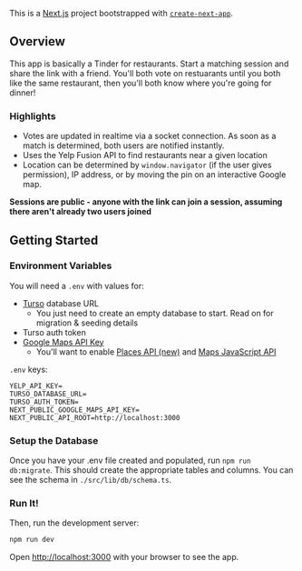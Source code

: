 This is a [Next.js](https://nextjs.org) project bootstrapped with [`create-next-app`](https://nextjs.org/docs/app/api-reference/cli/create-next-app).

## Overview

This app is basically a Tinder for restaurants. Start a matching session and share the link with a friend. You'll both vote on restuarants until you both like the same restaurant, then you'll both know where you're going for dinner!

### Highlights

- Votes are updated in realtime via a socket connection. As soon as a match is determined, both users are notified instantly.
- Uses the Yelp Fusion API to find restaurants near a given location
- Location can be determined by `window.navigator` (if the user gives permission), IP address, or by moving the pin on an interactive Google map.

**Sessions are public - anyone with the link can join a session, assuming there aren't already two users joined**

## Getting Started

### Environment Variables

You will need a `.env` with values for:

- [Turso](https://turso.tech/) database URL
  - You just need to create an empty database to start. Read on for migration & seeding details
- Turso auth token
- [Google Maps API Key](https://console.cloud.google.com/apis/credentials)
  - You'll want to enable [Places API (new)](https://console.cloud.google.com/apis/library/places.googleapis.com) and [Maps JavaScript API](https://console.cloud.google.com/apis/library/maps-backend.googleapis.com)

`.env` keys:

```
YELP_API_KEY=
TURSO_DATABASE_URL=
TURSO_AUTH_TOKEN=
NEXT_PUBLIC_GOOGLE_MAPS_API_KEY=
NEXT_PUBLIC_API_ROOT=http://localhost:3000
```

### Setup the Database

Once you have your .env file created and populated, run `npm run db:migrate`. This should create the appropriate tables and columns. You can see the schema in `./src/lib/db/schema.ts`.

### Run It!

Then, run the development server:

```bash
npm run dev
```

Open [http://localhost:3000](http://localhost:3000) with your browser to see the app.
